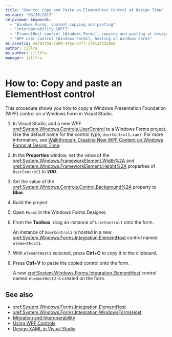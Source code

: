 ```yaml
---
title: "How to: Copy and Paste an ElementHost Control at Design Time"
ms.date: "03/30/2017"
helpviewer_keywords:
  - "Windows Forms, content copying and pasting"
  - "interoperability [WPF]"
  - "ElementHost control [Windows Forms], copying and pasting at design time"
  - "WPF user control [Windows Forms], hosting in Windows Forms"
ms.assetid: e570375d-2a68-44ba-b4f7-c781af2d20e8
author: jillre
ms.author: jillfra
manager: jillfra
---
```

# How to: Copy and paste an ElementHost control

This procedure shows you how to copy a Windows Presentation Foundation (WPF) control on a Windows Form in Visual Studio.

1. In Visual Studio, add a new WPF <xref:System.Windows.Controls.UserControl> to a Windows Forms project. Use the default name for the control type, `UserControl1.xaml`. For more information, see [Walkthrough: Creating New WPF Content on Windows Forms at Design Time](walkthrough-creating-new-wpf-content-on-windows-forms-at-design-time.md).

2. In the **Properties** window, set the value of the <xref:System.Windows.FrameworkElement.Width%2A> and <xref:System.Windows.FrameworkElement.Height%2A> properties of `UserControl1` to **200**.

3. Set the value of the <xref:System.Windows.Controls.Control.Background%2A> property to **Blue**.

4. Build the project.

5. Open `Form1` in the Windows Forms Designer.

6. From the **Toolbox**, drag an instance of `UserControl1` onto the form.

   An instance of `UserControl1` is hosted in a new <xref:System.Windows.Forms.Integration.ElementHost> control named `elementHost1`.

7. With `elementHost1` selected, press **Ctrl**+**C** to copy it to the clipboard.

8. Press **Ctrl**+**V** to paste the copied control onto the form.

   A new <xref:System.Windows.Forms.Integration.ElementHost> control named `elementHost2` is created on the form.

## See also

- <xref:System.Windows.Forms.Integration.ElementHost>
- <xref:System.Windows.Forms.Integration.WindowsFormsHost>
- [Migration and Interoperability](../../wpf/advanced/migration-and-interoperability.md)
- [Using WPF Controls](using-wpf-controls.md)
- [Design XAML in Visual Studio](/visualstudio/xaml-tools/designing-xaml-in-visual-studio)
